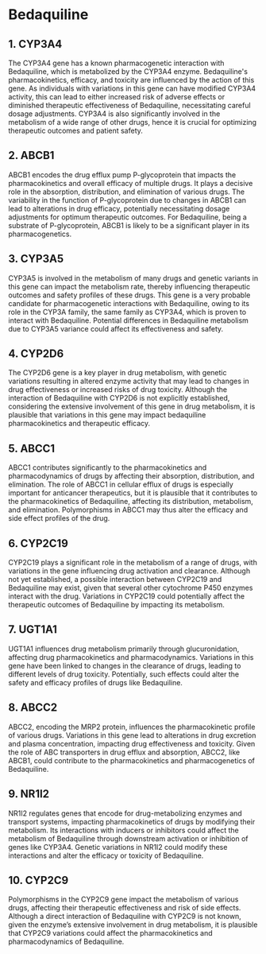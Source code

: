 # Bedaquiline

## 1. CYP3A4
The CYP3A4 gene has a known pharmacogenetic interaction with Bedaquiline, which is metabolized by the CYP3A4 enzyme. Bedaquiline's pharmacokinetics, efficacy, and toxicity are influenced by the action of this gene. As individuals with variations in this gene can have modified CYP3A4 activity, this can lead to either increased risk of adverse effects or diminished therapeutic effectiveness of Bedaquiline, necessitating careful dosage adjustments. CYP3A4 is also significantly involved in the metabolism of a wide range of other drugs, hence it is crucial for optimizing therapeutic outcomes and patient safety.

## 2. ABCB1
ABCB1 encodes the drug efflux pump P-glycoprotein that impacts the pharmacokinetics and overall efficacy of multiple drugs. It plays a decisive role in the absorption, distribution, and elimination of various drugs. The variability in the function of P-glycoprotein due to changes in ABCB1 can lead to alterations in drug efficacy, potentially necessitating dosage adjustments for optimum therapeutic outcomes. For Bedaquiline, being a substrate of P-glycoprotein, ABCB1 is likely to be a significant player in its pharmacogenetics.

## 3. CYP3A5
CYP3A5 is involved in the metabolism of many drugs and genetic variants in this gene can impact the metabolism rate, thereby influencing therapeutic outcomes and safety profiles of these drugs. This gene is a very probable candidate for pharmacogenetic interactions with Bedaquiline, owing to its role in the CYP3A family, the same family as CYP3A4, which is proven to interact with Bedaquiline. Potential differences in Bedaquiline metabolism due to CYP3A5 variance could affect its effectiveness and safety.

## 4. CYP2D6
The CYP2D6 gene is a key player in drug metabolism, with genetic variations resulting in altered enzyme activity that may lead to changes in drug effectiveness or increased risks of drug toxicity. Although the interaction of Bedaquiline with CYP2D6 is not explicitly established, considering the extensive involvement of this gene in drug metabolism, it is plausible that variations in this gene may impact bedaquiline pharmacokinetics and therapeutic efficacy.

## 5. ABCC1
ABCC1 contributes significantly to the pharmacokinetics and pharmacodynamics of drugs by affecting their absorption, distribution, and elimination. The role of ABCC1 in cellular efflux of drugs is especially important for anticancer therapeutics, but it is plausible that it contributes to the pharmacokinetics of Bedaquiline, affecting its distribution, metabolism, and elimination. Polymorphisms in ABCC1 may thus alter the efficacy and side effect profiles of the drug.

## 6. CYP2C19
CYP2C19 plays a significant role in the metabolism of a range of drugs, with variations in the gene influencing drug activation and clearance. Although not yet established, a possible interaction between CYP2C19 and Bedaquiline may exist, given that several other cytochrome P450 enzymes interact with the drug. Variations in CYP2C19 could potentially affect the therapeutic outcomes of Bedaquiline by impacting its metabolism.

## 7. UGT1A1
UGT1A1 influences drug metabolism primarily through glucuronidation, affecting drug pharmacokinetics and pharmacodynamics. Variations in this gene have been linked to changes in the clearance of drugs, leading to different levels of drug toxicity. Potentially, such effects could alter the safety and efficacy profiles of drugs like Bedaquiline.

## 8. ABCC2
ABCC2, encoding the MRP2 protein, influences the pharmacokinetic profile of various drugs. Variations in this gene lead to alterations in drug excretion and plasma concentration, impacting drug effectiveness and toxicity. Given the role of ABC transporters in drug efflux and absorption, ABCC2, like ABCB1, could contribute to the pharmacokinetics and pharmacogenetics of Bedaquiline.

## 9. NR1I2
NR1I2 regulates genes that encode for drug-metabolizing enzymes and transport systems, impacting pharmacokinetics of drugs by modifying their metabolism. Its interactions with inducers or inhibitors could affect the metabolism of Bedaquiline through downstream activation or inhibition of genes like CYP3A4. Genetic variations in NR1I2 could modify these interactions and alter the efficacy or toxicity of Bedaquiline.

## 10. CYP2C9
Polymorphisms in the CYP2C9 gene impact the metabolism of various drugs, affecting their therapeutic effectiveness and risk of side effects. Although a direct interaction of Bedaquiline with CYP2C9 is not known, given the enzyme’s extensive involvement in drug metabolism, it is plausible that CYP2C9 variations could affect the pharmacokinetics and pharmacodynamics of Bedaquiline.

